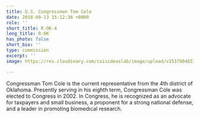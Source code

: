 ```yaml
---
title: U.S. Congressman Tom Cole
date: 2018-09-13 15:12:36 +0000
role: ''
short_title: R-OK-4
long_title: R-OK
has_photo: false
short_bio: ''
type: commission
excerpt: ''
image: https://res.cloudinary.com/csisideaslab/image/upload/v1537904851/health-commission/Cole_Tom.jpg

---
```

Congressman Tom Cole is the current representative from the 4th district of Oklahoma. Presently serving in his eighth term, Congressman Cole was elected to Congress in 2002. In Congress, he is recognized as an advocate for taxpayers and small business, a proponent for a strong national defense, and a leader in promoting biomedical research.